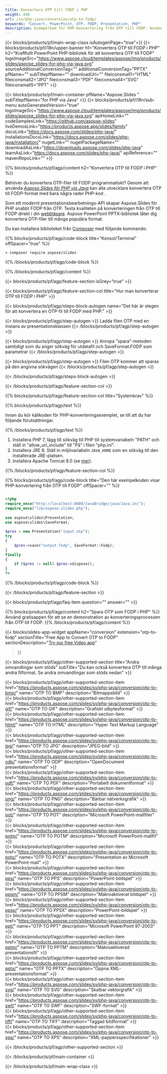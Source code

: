 ```yaml
---
title: Konvertera OTP till FODP i PHP
weight: 440
url: /sv/php-java/conversion/otp-to-fodp/ 
keywords: "Convert, PowerPoint, OTP, FODP, Presentation, PHP"
description: Exempelkod för PHP-konvertering från OTP till FODP. Använd PowerPoint PHP API för batchkonvertering av OTP-filer till FODP-filer.
---
```


{{< blocks/products/pf/main-wrap-class isAutogenPage="true">}}
{{< blocks/products/pf/i18n/upper-banner h1="Konvertera OTP till FODP i PHP" h2="Kraftfullt PowerPoint PHP-bibliotek för att konvertera OTP till FODP" logoImageSrc="https://www.aspose.cloud/templates/aspose/img/products/slides/aspose_slides-for-php-via-java.svg" sourceAdditionalConversionTag="" additionalConversionTag="PPTX" pfName="" subTitlepfName="" downloadUrl="" fileiconsmall1="HTML" fileiconsmall2="JPG" fileiconsmall3="PDF" fileiconsmall4="SVG" fileiconsmall5="PPT" >}}

{{< blocks/products/pf/main-container pfName="Aspose.Slides " subTitlepfName="for PHP via Java" >}}
{{< blocks/products/pf/i18n/sub-menu autoGeneratedVersion="true" logoImageSrc="https://www.aspose.cloud/templates/aspose/img/products/slides/aspose_slides-for-php-via-java.svg" apiHomeLink="" codeSamplesLink="https://github.com/aspose-slides" liveDemosLink="https://products.aspose.app/slides/family" docsLink="https://docs.aspose.com/slides/php-java/" installationsDocsLink="https://docs.aspose.com/slides/php-java/installation/" nugetLink="" nugetPackageName="" downloadAsLink="https://downloads.aspose.com/slides/php-java" learnAsLink="https://docs.aspose.com/slides/php-java/" apiReference="" mavenRepoLink="" >}}

{{% blocks/products/pf/agp/content h2="Konvertera OTP till FODP i PHP" %}}

Behöver du konvertera OTP-filer till FODP programmatiskt? Genom att använda [*Aspose.Slides för PHP via Java*](https://products.aspose.com/slides/sv/php-java/) kan alla utvecklare konvertera OTP till FODP-format med bara några rader PHP-kod .

Som ett modernt presentationsbearbetnings-API skapar Aspose.Slides för PHP snabbt FODP från OTP. Testa kvaliteten på konverteringen från OTP till FODP direkt i din [webbläsare](https://products.aspose.app/slides/conversion). Aspose PowerPoint PPTX-bibliotek låter dig konvertera OTP-filer till många populära format.

Du kan installera biblioteket från [Composer](https://packagist.org/packages/aspose/slides) med följande kommando:

{{% blocks/products/pf/agp/code-block title="Konsol/Terminal" offSpacer="true" %}}

```console
> composer require aspose/slides 

```

{{% /blocks/products/pf/agp/code-block %}}

{{% /blocks/products/pf/agp/content %}}

{{< blocks/products/pf/agp/feature-section isGrey="true" >}}

{{< blocks/products/pf/agp/feature-section-col title="Hur man konverterar OTP till FODP i PHP" >}}

{{< blocks/products/pf/agp/steps-block-autogen name="Det här är stegen för att konvertera en OTP-fil till FODP med PHP." >}}

{{< blocks/products/pf/agp/step-autogen >}}
Ladda filen OTP med en instans av presentationsklassen
{{< /blocks/products/pf/agp/step-autogen >}}

{{< blocks/products/pf/agp/step-autogen >}}
Anropa "spara"-metoden samtidigt som du anger sökväg för utdatafil och SaveFormat.FODP som parametrar
{{< /blocks/products/pf/agp/step-autogen >}}

{{< blocks/products/pf/agp/step-autogen >}}
Filen OTP kommer att sparas på den angivna sökvägen
{{< /blocks/products/pf/agp/step-autogen >}}

{{< /blocks/products/pf/agp/steps-block-autogen >}}

{{< /blocks/products/pf/agp/feature-section-col >}}

{{% blocks/products/pf/agp/feature-section-col title="Systemkrav" %}}

{{% blocks/products/pf/agp/text %}}

 Innan du kör källkoden för PHP-konverteringsexemplet, se till att du har följande förutsättningar.

{{% /blocks/products/pf/agp/text %}}

1. Installera PHP 7, lägg till sökväg till PHP till systemvariabeln "PATH" och ställ in "allow_url_include" till "På" i filen "php.ini".
1. Installera JRE 8. Ställ in miljövariabeln `JAVA_HOME` som en sökväg till den installerade JRE-platsen.
1. Installera Apache Tomcat 8.0 (se [mer](https://docs.aspose.com/slides/php-java/installation/)). 

{{% /blocks/products/pf/agp/feature-section-col %}}

{{% blocks/products/pf/agp/code-block title="Den här exempelkoden visar PHP-konvertering från OTP till FODP" offSpacer="" %}}

```php

<?php
require_once("http://localhost:8080/JavaBridge/java/Java.inc");
require_once("lib/aspose.slides.php");
 
use aspose\slides\Presentation;
use aspose\slides\SaveFormat;
 
$pres = new Presentation("input.otp");
try
{
    $pres->save("output.fodp", SaveFormat::Fodp);
}
finally
{
    if ($pres != null) $pres->dispose();
}
?>

```
{{% /blocks/products/pf/agp/code-block %}}

{{< /blocks/products/pf/agp/feature-section >}}

{{< blocks/products/pf/agp/faq-item question="" answer="" >}}
 
{{% blocks/products/pf/agp/content h2="Spara OTP som FODP i PHP" %}}
Använd gratisappen för att se en demonstration av konverteringsprocessen från OTP till FODP. 
{{% /blocks/products/pf/agp/content %}}

<!-- aboutfile Starts -->

{{< blocks/slides-app-widget 
appName="conversion"
extension="otp-to-fodp"
sectionTitle="Free App to Convert OTP to FODP" 
sectionDescription="[Try our free Video app](https://products.aspose.app/slides/video/)" 
>}}

<!-- aboutfile Ends -->

{{< blocks/products/pf/agp/other-supported-section title="Andra omvandlingar som stöds" subTitle="Du kan också konvertera OTP till många andra filformat. Se andra omvandlingar som stöds nedan" >}}

{{< blocks/products/pf/agp/other-supported-section-item href="https://products.aspose.com/slides/sv/php-java/conversion/otp-to-bmp/" name="OTP TO BMP" description="Bitmappsbild" >}}  
{{< blocks/products/pf/agp/other-supported-section-item href="https://products.aspose.com/slides/sv/php-java/conversion/otp-to-gif/" name="OTP TO GIF" description="Grafiskt utbytesformat" >}}  
{{< blocks/products/pf/agp/other-supported-section-item href="https://products.aspose.com/slides/sv/php-java/conversion/otp-to-html/" name="OTP TO HTML" description="Hyper Text Markup Language" >}}  
{{< blocks/products/pf/agp/other-supported-section-item href="https://products.aspose.com/slides/sv/php-java/conversion/otp-to-jpg/" name="OTP TO JPG" description="JPEG-bild" >}}  
{{< blocks/products/pf/agp/other-supported-section-item href="https://products.aspose.com/slides/sv/php-java/conversion/otp-to-odp/" name="OTP TO ODP" description="OpenDocument presentationsformat" >}}  
{{< blocks/products/pf/agp/other-supported-section-item href="https://products.aspose.com/slides/sv/php-java/conversion/otp-to-pdf/" name="OTP TO PDF" description="Portabelt dokumentformat" >}}  
{{< blocks/products/pf/agp/other-supported-section-item href="https://products.aspose.com/slides/sv/php-java/conversion/otp-to-png/" name="OTP TO PNG" description="Bärbar nätverksgrafik" >}}  
{{< blocks/products/pf/agp/other-supported-section-item href="https://products.aspose.com/slides/sv/php-java/conversion/otp-to-pot/" name="OTP TO POT" description="Microsoft PowerPoint-mallfiler" >}}  
{{< blocks/products/pf/agp/other-supported-section-item href="https://products.aspose.com/slides/sv/php-java/conversion/otp-to-potm/" name="OTP TO POTM" description="Microsoft PowerPoint-mallfil" >}}  
{{< blocks/products/pf/agp/other-supported-section-item href="https://products.aspose.com/slides/sv/php-java/conversion/otp-to-potx/" name="OTP TO POTX" description="Presentation av Microsoft PowerPoint-mall" >}}  
{{< blocks/products/pf/agp/other-supported-section-item href="https://products.aspose.com/slides/sv/php-java/conversion/otp-to-pps/" name="OTP TO PPS" description="PowerPoint-bildspel" >}}  
{{< blocks/products/pf/agp/other-supported-section-item href="https://products.aspose.com/slides/sv/php-java/conversion/otp-to-ppsm/" name="OTP TO PPSM" description="Makroaktiverat bildspel" >}}  
{{< blocks/products/pf/agp/other-supported-section-item href="https://products.aspose.com/slides/sv/php-java/conversion/otp-to-ppsx/" name="OTP TO PPSX" description="PowerPoint-bildspel" >}}  
{{< blocks/products/pf/agp/other-supported-section-item href="https://products.aspose.com/slides/sv/php-java/conversion/otp-to-ppt/" name="OTP TO PPT" description="Microsoft PowerPoint 97-2003" >}}  
{{< blocks/products/pf/agp/other-supported-section-item href="https://products.aspose.com/slides/sv/php-java/conversion/otp-to-pptm/" name="OTP TO PPTM" description="Makroaktiverad presentationsfil" >}}  
{{< blocks/products/pf/agp/other-supported-section-item href="https://products.aspose.com/slides/sv/php-java/conversion/otp-to-pptx/" name="OTP TO PPTX" description="Öppna XML-presentationsformat" >}}  
{{< blocks/products/pf/agp/other-supported-section-item href="https://products.aspose.com/slides/sv/php-java/conversion/otp-to-svg/" name="OTP TO SVG" description="Skalbar vektorgrafik" >}}  
{{< blocks/products/pf/agp/other-supported-section-item href="https://products.aspose.com/slides/sv/php-java/conversion/otp-to-swf/" name="OTP TO SWF" description="SWF-format" >}}  
{{< blocks/products/pf/agp/other-supported-section-item href="https://products.aspose.com/slides/sv/php-java/conversion/otp-to-tiff/" name="OTP TO TIFF" description="Taggad bildformat" >}}  
{{< blocks/products/pf/agp/other-supported-section-item href="https://products.aspose.com/slides/sv/php-java/conversion/otp-to-xps/" name="OTP TO XPS" description="XML-pappersspecifikationer" >}}  


{{< /blocks/products/pf/agp/other-supported-section >}}

{{< /blocks/products/pf/main-container >}}
    
{{< /blocks/products/pf/main-wrap-class >}}